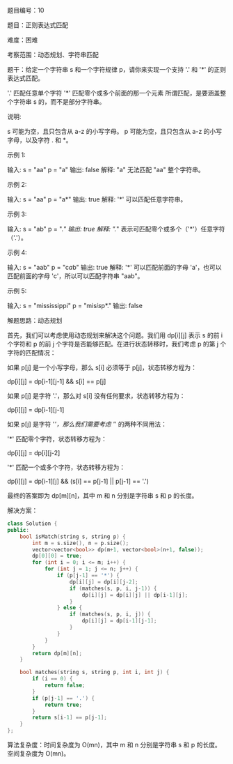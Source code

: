 题目编号：10

题目：正则表达式匹配

难度：困难

考察范围：动态规划、字符串匹配

题干：给定一个字符串 s 和一个字符规律 p，请你来实现一个支持 '.' 和 '*' 的正则表达式匹配。

'.' 匹配任意单个字符
'*' 匹配零个或多个前面的那一个元素
所谓匹配，是要涵盖整个字符串 s 的，而不是部分字符串。

说明:

s 可能为空，且只包含从 a-z 的小写字母。
p 可能为空，且只包含从 a-z 的小写字母，以及字符 . 和 *。

示例 1:

输入:
s = "aa"
p = "a"
输出: false
解释: "a" 无法匹配 "aa" 整个字符串。

示例 2:

输入:
s = "aa"
p = "a*"
输出: true
解释: '*' 可以匹配任意字符串。

示例 3:

输入:
s = "ab"
p = ".*"
输出: true
解释: ".*" 表示可匹配零个或多个（'*'）任意字符（'.'）。

示例 4:

输入:
s = "aab"
p = "c*a*b"
输出: true
解释: '*' 可以匹配前面的字母 'a'，也可以匹配前面的字母 'c'，所以可以匹配字符串 "aab"。

示例 5:

输入:
s = "mississippi"
p = "mis*is*p*."
输出: false

解题思路：动态规划

首先，我们可以考虑使用动态规划来解决这个问题。我们用 dp[i][j] 表示 s 的前 i 个字符和 p 的前 j 个字符是否能够匹配。在进行状态转移时，我们考虑 p 的第 j 个字符的匹配情况：

如果 p[j] 是一个小写字母，那么 s[i] 必须等于 p[j]，状态转移方程为：

dp[i][j] = dp[i-1][j-1] && s[i] == p[j]

如果 p[j] 是字符 '.'，那么对 s[i] 没有任何要求，状态转移方程为：

dp[i][j] = dp[i-1][j-1]

如果 p[j] 是字符 '*'，那么我们需要考虑 '*' 的两种不同用法：

'*' 匹配零个字符，状态转移方程为：

dp[i][j] = dp[i][j-2]

'*' 匹配一个或多个字符，状态转移方程为：

dp[i][j] = dp[i-1][j] && (s[i] == p[j-1] || p[j-1] == '.')

最终的答案即为 dp[m][n]，其中 m 和 n 分别是字符串 s 和 p 的长度。

解决方案：

```cpp
class Solution {
public:
    bool isMatch(string s, string p) {
        int m = s.size(), n = p.size();
        vector<vector<bool>> dp(m+1, vector<bool>(n+1, false));
        dp[0][0] = true;
        for (int i = 0; i <= m; i++) {
            for (int j = 1; j <= n; j++) {
                if (p[j-1] == '*') {
                    dp[i][j] = dp[i][j-2];
                    if (matches(s, p, i, j-1)) {
                        dp[i][j] = dp[i][j] || dp[i-1][j];
                    }
                } else {
                    if (matches(s, p, i, j)) {
                        dp[i][j] = dp[i-1][j-1];
                    }
                }
            }
        }
        return dp[m][n];
    }

    bool matches(string s, string p, int i, int j) {
        if (i == 0) {
            return false;
        }
        if (p[j-1] == '.') {
            return true;
        }
        return s[i-1] == p[j-1];
    }
};
```

算法复杂度：时间复杂度为 O(mn)，其中 m 和 n 分别是字符串 s 和 p 的长度。空间复杂度为 O(mn)。